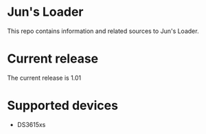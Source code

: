 # Jun's Loader

This repo contains information and related sources to Jun's Loader.

# Current release

The current release is 1.01

# Supported devices 

 - DS3615xs